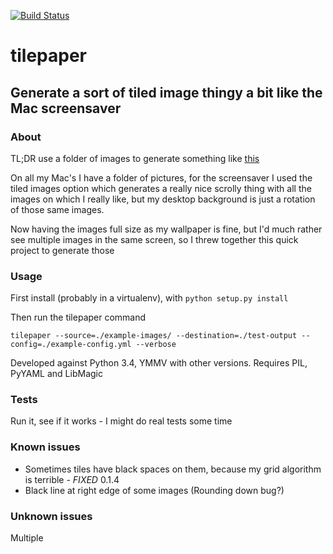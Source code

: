 [![Build Status](https://travis-ci.org/samarudge/tilepaper.svg?branch=master)](https://travis-ci.org/samarudge/tilepaper)

# tilepaper

## Generate a sort of tiled image thingy a bit like the Mac screensaver

### About

TL;DR use a folder of images to generate something like [this](http://cl.codes.am/dcrV)

On all my Mac's I have a folder of pictures, for the screensaver I used the tiled images option which generates a really nice scrolly thing with all the images on which I really like, but my desktop background is just a rotation of those same images.

Now having the images full size as my wallpaper is fine, but I'd much rather see multiple images in the same screen, so I threw together this quick project to generate those

### Usage

First install (probably in a virtualenv), with `python setup.py install`

Then run the tilepaper command

    tilepaper --source=./example-images/ --destination=./test-output --config=./example-config.yml --verbose

Developed against Python 3.4, YMMV with other versions. Requires PIL, PyYAML and LibMagic

### Tests

Run it, see if it works - I might do real tests some time

### Known issues

 * Sometimes tiles have black spaces on them, because my grid algorithm is terrible - _FIXED_ 0.1.4
 * Black line at right edge of some images (Rounding down bug?)

### Unknown issues

Multiple
